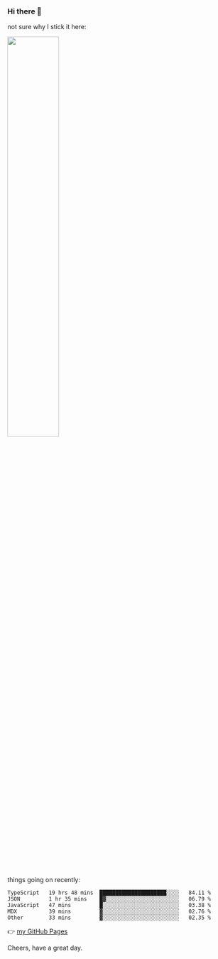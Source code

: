 ### Hi there 👋

not sure why I stick it here:

[<img width="48%" src="https://github-readme-stats.vercel.app/api?username=ykzhukian&show_icons=true&theme=dracula">](https://github.com/anuraghazra/github-readme-stats)


things going on recently:

<!--START_SECTION:waka-->

```text
TypeScript   19 hrs 48 mins  █████████████████████░░░░   84.11 %
JSON         1 hr 35 mins    █▓░░░░░░░░░░░░░░░░░░░░░░░   06.79 %
JavaScript   47 mins         █░░░░░░░░░░░░░░░░░░░░░░░░   03.38 %
MDX          39 mins         ▓░░░░░░░░░░░░░░░░░░░░░░░░   02.76 %
Other        33 mins         ▓░░░░░░░░░░░░░░░░░░░░░░░░   02.35 %
```

<!--END_SECTION:waka-->

👉 [my GitHub Pages](https://ykzhukian.github.io)

Cheers, have a great day.

